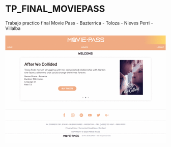 # TP_FINAL_MOVIEPASS
Trabajo practico final Movie Pass - Bazterrica - Toloza - Nieves Perri - Villalba

![Movie Pass Show Page](/MoviePass.Gif)
